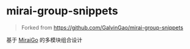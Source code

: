 # mirai-group-snippets
> Forked from https://github.com/GalvinGao/mirai-group-snippets

基于 [MiraiGo](https://github.com/Mrs4s/MiraiGo) 的多模块组合设计
